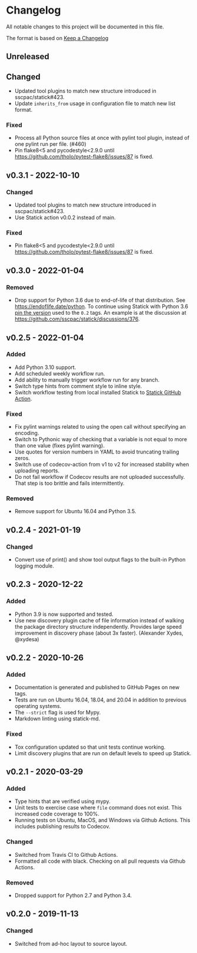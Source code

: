 # Changelog

All notable changes to this project will be documented in this file.

The format is based on [Keep a Changelog](https://keepachangelog.com/en/1.0.0/)

## Unreleased

## Changed

- Updated tool plugins to match new structure introduced in sscpac/statick#423.
- Update `inherits_from` usage in configuration file to match new list format.

### Fixed

- Process all Python source files at once with pylint tool plugin, instead of one pylint run per file. (#460)
- Pin flake8<5 and pycodestyle<2.9.0 until <https://github.com/tholo/pytest-flake8/issues/87> is fixed.

## v0.3.1 - 2022-10-10

### Changed

- Updated tool plugins to match new structure introduced in sscpac/statick#423.
- Use Statick action v0.0.2 instead of main.

### Fixed

- Pin flake8<5 and pycodestyle<2.9.0 until <https://github.com/tholo/pytest-flake8/issues/87> is fixed.

## v0.3.0 - 2022-01-04

### Removed

- Drop support for Python 3.6 due to end-of-life of that distribution.
  See <https://endoflife.date/python>.
  To continue using Statick with Python 3.6 [pin the version](https://pip.pypa.io/en/stable/user_guide/)
  used to the `0.2` tags.
  An example is at the discussion at <https://github.com/sscpac/statick/discussions/376>.

## v0.2.5 - 2022-01-04

### Added

- Add Python 3.10 support.
- Add scheduled weekly workflow run.
- Add ability to manually trigger workflow run for any branch.
- Switch type hints from comment style to inline style.
- Switch workflow testing from local installed Statick to
  [Statick GitHub Action](https://github.com/sscpac/statick-action).

### Fixed

- Fix pylint warnings related to using the open call without specifying an encoding.
- Switch to Pythonic way of checking that a variable is not equal to more than one value (fixes pylint warning).
- Use quotes for version numbers in YAML to avoid truncating trailing zeros.
- Switch use of codecov-action from v1 to v2 for increased stability when uploading reports.
- Do not fail workflow if Codecov results are not uploaded successfully.
  That step is too brittle and fails intermittently.

### Removed

- Remove support for Ubuntu 16.04 and Python 3.5.

## v0.2.4 - 2021-01-19

### Changed

- Convert use of print() and show tool output flags to the built-in Python logging module.

## v0.2.3 - 2020-12-22

### Added

- Python 3.9 is now supported and tested.
- Use new discovery plugin cache of file information instead of walking the package directory structure
  independently.
  Provides large speed improvement in discovery phase (about 3x faster). (Alexander Xydes, @xydesa)

## v0.2.2 - 2020-10-26

### Added

- Documentation is generated and published to GitHub Pages on new tags.
- Tests are run on Ubuntu 16.04, 18.04, and 20.04 in addition to previous operating systems.
- The `--strict` flag is used for Mypy.
- Markdown linting using statick-md.

### Fixed

- Tox configuration updated so that unit tests continue working.
- Limit discovery plugins that are run on default levels to speed up Statick.

## v0.2.1 - 2020-03-29

### Added

- Type hints that are verified using mypy.
- Unit tests to exercise case where `file` command does not exist.
  This increased code coverage to 100%.
- Running tests on Ubuntu, MacOS, and Windows via Github Actions.
  This includes publishing results to Codecov.

### Changed

- Switched from Travis CI to Github Actions.
- Formatted all code with black.
  Checking on all pull requests via Github Actions.

### Removed

- Dropped support for Python 2.7 and Python 3.4.

## v0.2.0 - 2019-11-13

### Changed

- Switched from ad-hoc layout to source layout.
